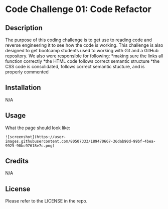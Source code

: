 # Code Challenge 01: Code Refactor

## Description

The purpose of this coding challenge is to get use to reading code and reverse engineering it to see how the code is working. This challenge is also designed to get bootcamp students used to working with Git and a GitHub repository. We also were responsible for following:
    *making sure the links all function correctly
    *the HTML code follows correct semantic structure
    *the CSS code is consolidated, follows correct semantic stucture, and is properly commented

## Installation

N/A

## Usage

What the page should look like:

    ![screenshot](https://user-images.githubusercontent.com/80507333/189470667-36dab90d-99bf-4bea-9925-90bc97618e7c.png)

## Credits

N/A

## License

Please refer to the LICENSE in the repo.